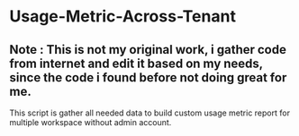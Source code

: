 # Usage-Metric-Across-Tenant
## Note : This is not my original work, i gather code from internet and edit it based on my needs, since the code i found before not doing great for me.
This script is gather all needed data to build custom usage metric report for multiple workspace without admin account.
